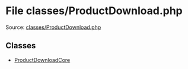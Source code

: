 File classes/ProductDownload.php
=========

Source: [classes/ProductDownload.php](https://github.com/PrestaShop/PrestaShop/blob/1.5.5.0/classes/ProductDownload.php)


Classes
-------

* [ProductDownloadCore](class.ProductDownloadCore.md)

